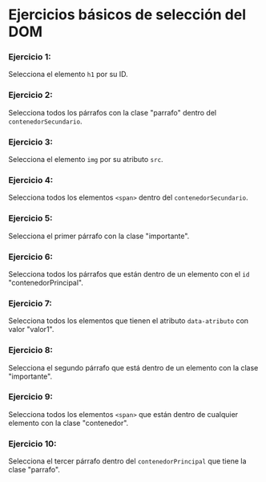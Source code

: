 # Ejercicios básicos de selección del DOM

### Ejercicio 1:

Selecciona el elemento `h1` por su ID.

### Ejercicio 2:

Selecciona todos los párrafos con la clase "parrafo" dentro del `contenedorSecundario`.

### Ejercicio 3:

Selecciona el elemento `img` por su atributo `src`.

### Ejercicio 4:

Selecciona todos los elementos `<span>` dentro del `contenedorSecundario`.

### Ejercicio 5:

Selecciona el primer párrafo con la clase "importante".

### Ejercicio 6:

Selecciona todos los párrafos que están dentro de un elemento con el `id` "contenedorPrincipal".

### Ejercicio 7:

Selecciona todos los elementos que tienen el atributo `data-atributo` con valor "valor1".

### Ejercicio 8:

Selecciona el segundo párrafo que está dentro de un elemento con la clase "importante".

### Ejercicio 9:

Selecciona todos los elementos `<span>` que están dentro de cualquier elemento con la clase "contenedor".

### Ejercicio 10:

Selecciona el tercer párrafo dentro del `contenedorPrincipal` que tiene la clase "parrafo".
